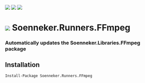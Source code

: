 [![](https://img.shields.io/nuget/v/soenneker.runners.ffmpeg.svg?style=for-the-badge)](https://www.nuget.org/packages/soenneker.runners.ffmpeg/)
[![](https://img.shields.io/github/actions/workflow/status/soenneker/soenneker.runners.ffmpeg/publish-package.yml?style=for-the-badge)](https://github.com/soenneker/soenneker.runners.ffmpeg/actions/workflows/publish-package.yml)
[![](https://img.shields.io/nuget/dt/soenneker.runners.ffmpeg.svg?style=for-the-badge)](https://www.nuget.org/packages/soenneker.runners.ffmpeg/)

# ![](https://user-images.githubusercontent.com/4441470/224455560-91ed3ee7-f510-4041-a8d2-3fc093025112.png) Soenneker.Runners.FFmpeg
### Automatically updates the Soenneker.Libraries.FFmpeg package

## Installation

```
Install-Package Soenneker.Runners.FFmpeg
```
